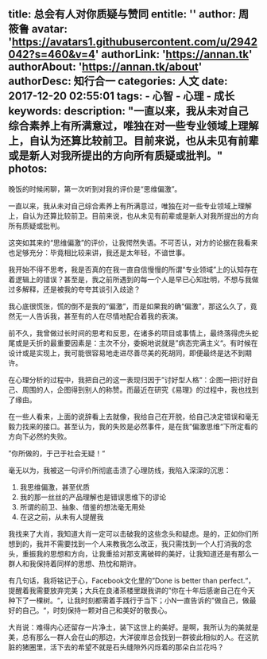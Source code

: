 title: 总会有人对你质疑与赞同
entitle: ''
author: 周筱鲁
avatar: 'https://avatars1.githubusercontent.com/u/2942042?s=460&v=4'
authorLink: 'https://annan.tk'
authorAbout: 'https://annan.tk/about'
authorDesc: 知行合一
categories: 人文
date: 2017-12-20 02:55:01
tags:
    - 心智
    - 心理
    - 成长
keywords:
description: "一直以来，我从未对自己综合素养上有所满意过，唯独在对一些专业领域上理解上，自认为还算比较前卫。目前来说，也从未见有前辈或是新人对我所提出的方向所有质疑或批判。"
photos:
---

晚饭的时候闲聊，第一次听到对我的评价是“思维偏激”。

一直以来，我从未对自己综合素养上有所满意过，唯独在对一些专业领域上理解上，自认为还算比较前卫。目前来说，也从未见有前辈或是新人对我所提出的方向所有质疑或批判。


这突如其来的“思维偏激”的评价，让我愕然失语。不可否认，对方的论据在我看来也足够充分：毕竟相比较来讲，我还是太年轻，不谙世事。

我开始不得不思考，我是否真的在我一直自信慢慢的所谓“专业领域”上的认知存在着逻辑上的错误？甚至是，我之前所遇到的每一个人是早已心知肚明，不想与我做过多解释，还是被我的夸夸其谈引入歧途？

我心底很慌张，慌的倒不是我的“偏激”，而是如果我的确“偏激”，那这么久了，竟然无一人告诉我，甚至有的人在尽情地配合着我的表演。

前不久，我曾做过长时间的思考和反思，在诸多的项目或事情上，最终落得虎头蛇尾或是夭折的最重要因素是：主次不分，委婉地说就是”病态完满主义“。有时候在设计或是实现上，我可能很容易地走进尽善尽美的死胡同，即便最终是达不到期许。

在心理分析的过程中，我把自己的这一表现归因于”讨好型人格“：企图一把讨好自己、周围的人，企图得到别人的称赞。而最近在研究《易理》的过程中，我也找到了缘由。

在一些人看来，上面的说辞看上去就像，我给自己在开脱，给自己决定错误和毫无毅力找来的接口。甚至认为，我的失败是必然事件，是在我”偏激思维“下所定看的方向下必然的失败。

”你所做的，于己于社会无疑！“

毫无以为，我被这一句评价所彻底击溃了心理防线，我陷入深深的沉思：
1. 我思维偏激，甚至优质
2. 我的那一丝丝的产品理解也是错误思维下的谬论
3. 所谓的前卫、抽象、借鉴的想法毫无用处
4. 在这之前，从未有人提醒我

我找来了大肖，我知道大肖一定可以击破我的这些念头和疑虑。是的，正如你们所想到的，我并不需要找到一个人来教我怎么改正，我只需找到一个人打消我的念头，重振我的思想和方向，让我重拾对那支离破碎的美好，让我知道还是有那么一群人和我保持着同样的思想、热忱和期许。

有几句话，我将铭记于心，Facebook文化里的”Done is better than perfect.“，提醒着我需要放弃完美；大兵在良渚茶楼里跟我讲的”你在十年后感谢自己在今天种下了一棵树。“，让我时刻都需着手践行于当下；小N一直告诉的”做自己，做最好的自己。“，时刻保持一颗对自己和美好的敬畏心。

大肖说：难得内心还留存一片净土，装下这世上的美好。是啊，我所认为的美就是美，总有那么一群人会在山的那边，大洋彼岸总会找到一群彼此相似的人。在这肮脏的猪圈里，活下去的希望不就是石头缝隙外闪烁着的那朵白兰花吗？

